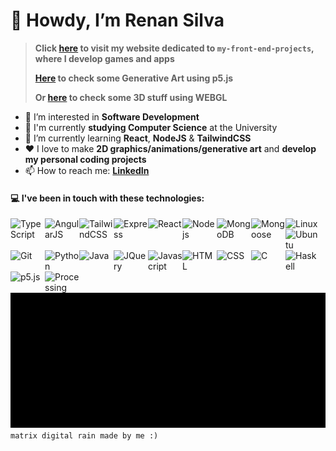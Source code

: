 # 👋 Howdy, I’m Renan Silva
> **Click [here](https://renans2.github.io/my-front-end-projects/ "renans2.github.io/my-front-end-projects") to visit my website dedicated to `my-front-end-projects`, where I develop games and apps**
> 
> **[Here](https://renans2.github.io/sketching-with-p5js/ "renans2.github.io/sketching-with-p5js") to check some Generative Art using p5.js**
> 
> **Or [here](https://renans2.github.io/webgl-with-p5js/ "renans2.github.io/webgl-with-p5js") to check some 3D stuff using WEBGL**
- 👀 I’m interested in **Software Development**
- :school: I'm currently **studying Computer Science** at the University
- :pencil: I’m currently learning **React**, **NodeJS** & **TailwindCSS**
- :heart: I love to make **2D graphics/animations/generative art** and **develop my personal coding projects**
- 📫 How to reach me: **[LinkedIn](https://www.linkedin.com/in/renan-andrade-silva/ "LinkedIn")**

#### :computer: I've been in touch with these technologies:
<img align="left" width="55px" title="TypeScript"  src="https://cdn.jsdelivr.net/gh/devicons/devicon@latest/icons/typescript/typescript-original.svg" />
<img align="left" width="55px" title="AngularJS"   src="https://cdn.jsdelivr.net/gh/devicons/devicon@latest/icons/angularjs/angularjs-original.svg" />
<img align="left" width="55px" title="TailwindCSS" src="https://cdn.jsdelivr.net/gh/devicons/devicon@latest/icons/tailwindcss/tailwindcss-original.svg" />
<img align="left" width="55px" title="Express"     src="https://cdn.jsdelivr.net/gh/devicons/devicon@latest/icons/express/express-original.svg" />
<img align="left" width="55px" title="React"       src="https://cdn.jsdelivr.net/gh/devicons/devicon@latest/icons/react/react-original.svg" />
<img align="left" width="55px" title="Nodejs"      src="https://cdn.jsdelivr.net/gh/devicons/devicon@latest/icons/nodejs/nodejs-plain-wordmark.svg" />
<img align="left" width="55px" title="MongoDB"     src="https://cdn.jsdelivr.net/gh/devicons/devicon@latest/icons/mongodb/mongodb-original-wordmark.svg" />
<img align="left" width="55px" title="Mongoose"    src="https://cdn.jsdelivr.net/gh/devicons/devicon@latest/icons/mongoose/mongoose-original-wordmark.svg" />
<img align="left" width="55px" title="Linux"       src="https://cdn.jsdelivr.net/gh/devicons/devicon@latest/icons/linux/linux-original.svg" />
<img align="left" width="55px" title="Ubuntu"      src="https://cdn.jsdelivr.net/gh/devicons/devicon@latest/icons/ubuntu/ubuntu-original.svg" />
<img align="left" width="55px" title="Git"         src="https://cdn.jsdelivr.net/gh/devicons/devicon@latest/icons/git/git-original.svg" />
<img align="left" width="55px" title="Python"      src="https://cdn.jsdelivr.net/gh/devicons/devicon@latest/icons/python/python-original.svg" />
<img align="left" width="55px" title="Java"        src="https://cdn.jsdelivr.net/gh/devicons/devicon@latest/icons/java/java-original.svg" />
<img align="left" width="55px" title="JQuery"      src="https://cdn.jsdelivr.net/gh/devicons/devicon@latest/icons/jquery/jquery-plain-wordmark.svg" />
<img align="left" width="55px" title="Javascript"  src="https://cdn.jsdelivr.net/gh/devicons/devicon@latest/icons/javascript/javascript-original.svg" />
<img align="left" width="55px" title="HTML"        src="https://cdn.jsdelivr.net/gh/devicons/devicon@latest/icons/html5/html5-original.svg" />
<img align="left" width="55px" title="CSS"         src="https://cdn.jsdelivr.net/gh/devicons/devicon@latest/icons/css3/css3-original.svg" />
<img align="left" width="55px" title="C"           src="https://cdn.jsdelivr.net/gh/devicons/devicon@latest/icons/c/c-original.svg" />
<img align="left" width="55px" title="Haskell"     src="https://cdn.jsdelivr.net/gh/devicons/devicon@latest/icons/haskell/haskell-original.svg" />
<img align="left" width="55px" title="p5.js"       src="https://cdn.jsdelivr.net/gh/devicons/devicon@latest/icons/p5js/p5js-original.svg" />
<img align="left" width="55px" title="Processing"  src="https://cdn.jsdelivr.net/gh/devicons/devicon@latest/icons/processing/processing-original.svg" />

<br><br><br><br><br><br>
<img width="815px" src="output2.gif" />
<br>
`matrix digital rain made by me :)`

<!---
renans2/renans2 is a ✨ special ✨ repository because its `README.md` (this file) appears on your GitHub profile.
You can click the Preview link to take a look at your changes.
--->
